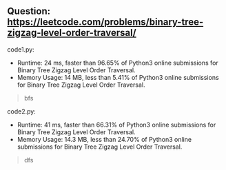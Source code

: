 ## Question: https://leetcode.com/problems/binary-tree-zigzag-level-order-traversal/

code1.py:
* Runtime: 24 ms, faster than 96.65% of Python3 online submissions for Binary Tree Zigzag Level Order Traversal.
* Memory Usage: 14 MB, less than 5.41% of Python3 online submissions for Binary Tree Zigzag Level Order Traversal.
> bfs

code2.py:
* Runtime: 41 ms, faster than 66.31% of Python3 online submissions for Binary Tree Zigzag Level Order Traversal.
* Memory Usage: 14.3 MB, less than 24.70% of Python3 online submissions for Binary Tree Zigzag Level Order Traversal.
> dfs